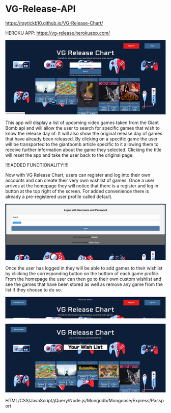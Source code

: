 # VG-Release-API

https://raytickb10.github.io/VG-Release-Chart/

HEROKU APP: https://vg-release.herokuapp.com/

![VG Release Screen Shot](https://github.com/raytickb10/VG-Release-Chart/blob/master/Vg_release_partOne.PNG?raw=true "Optional Title")

This app will display a list of upcoming video games taken from the Giant Bomb api and will allow the user to search for specific games that wish to know the release day of. It will also show the original release day of games that have already been released. By clicking on a specific game the user will be transported to the giantbomb article specific to it allowing them to receive further information about the game they selected. Clicking the title will reset the app and take the user back to the original page.

!!!!ADDED FUNCTIONALITY!!!!

Now with VG Release Chart, users can register and log into their own accounts and can create their very own wishlist of games. Once a user arrives at the homepage they will notice that there is a register and log in button at the top right of the screen. For added convenience there is already a pre-registered user profile called default. 

![VG Release Screen Shot](https://github.com/raytickb10/VG-Release-Chart/blob/master/Vg_release_partTwo.PNG?raw=true "Optional Title")

Once the user has logged in they will be able to add games to their wishlist by clicking the corresponding button on the bottom of each game profile. From the homepage the user can then go to their own custom wishlist and see the games that have been stored as well as remove any game from the list if they choose to do so.

![VG Release Screen Shot](https://github.com/raytickb10/VG-Release-Chart/blob/master/Vg_release_partThree.PNG?raw=true "Optional Title")

![VG Release Screen Shot](https://github.com/raytickb10/VG-Release-Chart/blob/master/Vg_release_partFour.PNG?raw=true "Optional Title")

HTML/CSS/JavaScript/jQuery/Node.js/Mongodb/Mongoose/Express/Passport
